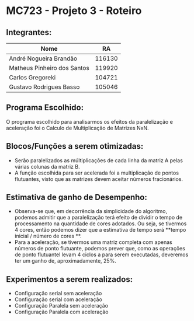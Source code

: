 # MC723 - Projeto 3 - Roteiro

## Integrantes:

| Nome|RA|
|---|---|
|André Nogueira Brandão |116130|
|Matheus Pinheiro dos Santos |119920|
|Carlos Gregoreki| 104721|
|Gustavo Rodrigues Basso| 105046|

## Programa Escolhido:
O programa escolhido para analisarmos os efeitos da paralelização e aceleração foi o Calculo de Multiplicação de Matrizes NxN.

## Blocos/Funções a serem otimizadas:
- Serão paralelizados as múltiplicações de cada linha da matriz A pelas várias colunas da matriz B.
- A função escolhida para ser acelerada foi a multiplicação de pontos flutuantes, visto que as matrizes devem aceitar números fracionários.

## Estimativa de ganho de Desempenho:
- Observa-se que, em decorrência da simplicidade do algoritmo, podemos admitir que a paralelização terá efeito de dividir o tempo de processamento na quantidade de cores adotados. Ou seja, se tivermos 4 cores, então podemos dizer que a estimativa de tempo será **tempo inicial / número de cores **.
- Para a aceleração, se tivermos uma matriz completa com apenas números de ponto flutuante, podemos prever que, como as operações de ponto flutuantel levam 4 ciclos a para serem executadas, deveremos ter um ganho de, aproximadamente, 25%.

## Experimentos a serem realizados:
- Configuração serial sem aceleração
- Configuração serial com aceleração
- Configuração Paralela sem aceleração
- Configuração Paralela com aceleração

